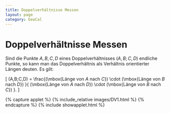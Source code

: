 ```yaml
---
title: Doppelverhältnisse Messen
layout: page
category: GeoCal
---
```


# Doppelverhältnisse Messen
Sind die Punkte $A,B,C,D$ eines Doppelverhältnisses $(A,B;C,D)$ endliche Punkte, so kann man das Doppelverhältnis als Verhältnis orientierter Längen deuten. Es gilt:

\[
(A,B;C,D) = \frac{(\mbox{Länge von $A$ nach $C$}) \cdot (\mbox{Länge von $B$ nach $D$})
}{
(\mbox{Länge von $A$ nach $D$}) \cdot (\mbox{Länge von $B$ nach $C$})
}.
\]

{% capture applet %} {% include_relative images/DV1.html %} {% endcapture %}
{% include showapplet.html %}
